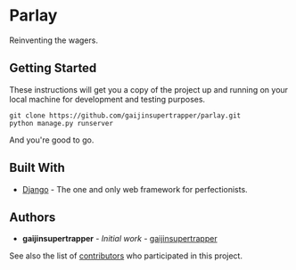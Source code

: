 # Parlay

Reinventing the wagers.

## Getting Started

These instructions will get you a copy of the project up and running on your local machine for development and testing purposes.

```
git clone https://github.com/gaijinsupertrapper/parlay.git
python manage.py runserver
```

And you're good to go.

## Built With

* [Django](https://www.djangoproject.com/) - The one and only web framework for perfectionists.

## Authors

* **gaijinsupertrapper** - *Initial work* - [gaijinsupertrapper](https://github.com/gaijinsupertrapper)

See also the list of [contributors](https://github.com/gaijinsupertrapper/parlay/contributors) who participated in this project.